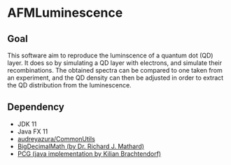 # AFMLuminescence

## Goal

This software aim to reproduce the luminscence of a quantum dot (QD) layer. It does so by simulating a QD layer with electrons, and simulate their recombinations. The obtained spectra can be compared to one taken from an experiment, and the QD density can then be adjusted in order to extract the QD distribution from the luminescence.

## Dependency

* JDK 11
* Java FX 11
* [audreyazura/CommonUtils](https://github.com/audreyazura/CommonUtils)
* [BigDecimalMath (by Dr. Richard J. Mathard)](https://arxiv.org/abs/0908.3030v4)
* [PCG (java implementation by Kilian Brachtendorf)](https://github.com/KilianB/pcg-java)
